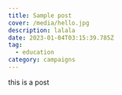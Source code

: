 ```yaml
---
title: Sample post
cover: /media/hello.jpg
description: lalala
date: 2023-01-04T03:15:39.785Z
tag:
  - education
category: campaigns
---
```

t﻿his is a post
